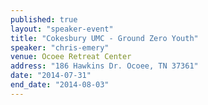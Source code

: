 ```yaml
---
published: true
layout: "speaker-event"
title: "Cokesbury UMC - Ground Zero Youth"
speaker: "chris-emery"
venue: Ocoee Retreat Center
address: "186 Hawkins Dr. Ocoee, TN 37361"
date: "2014-07-31"
end_date: "2014-08-03"
---
```



